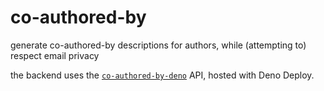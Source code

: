 # co-authored-by
generate co-authored-by descriptions for authors, while (attempting to) respect email privacy

the backend uses the [`co-authored-by-deno`](https://github.com/LeoDog896/co-authored-by-deno) API, hosted with Deno Deploy.
